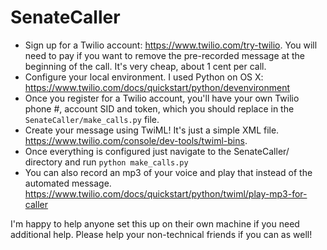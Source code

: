 # SenateCaller

* Sign up for a Twilio account: https://www.twilio.com/try-twilio. You will need to pay if you want to remove the pre-recorded message at the beginning of the call. It's very cheap, about 1 cent per call.
* Configure your local environment. I used Python on OS X: https://www.twilio.com/docs/quickstart/python/devenvironment
* Once you register for a Twilio account, you'll have your own Twilio phone #, account SID and token, which you should replace in the `SenateCaller/make_calls.py` file.
* Create your message using TwiML! It's just a simple XML file. https://www.twilio.com/console/dev-tools/twiml-bins. 
* Once everything is configured just navigate to the SenateCaller/ directory and run `python make_calls.py`
* You can also record an mp3 of your voice and play that instead of the automated message. https://www.twilio.com/docs/quickstart/python/twiml/play-mp3-for-caller

I'm happy to help anyone set this up on their own machine if you need additional help. Please help your non-technical friends if you can as well!
